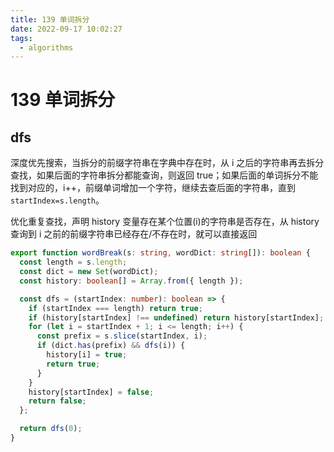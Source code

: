 ```yaml
---
title: 139 单词拆分
date: 2022-09-17 10:02:27
tags:
  - algorithms
---
```


# 139 单词拆分

## dfs

深度优先搜索，当拆分的前缀字符串在字典中存在时，从 i 之后的字符串再去拆分查找，如果后面的字符串拆分都能查询，则返回 true；如果后面的单词拆分不能找到对应的，i++，前缀单词增加一个字符，继续去查后面的字符串，直到`startIndex=s.length`。

优化重复查找，声明 history 变量存在某个位置(i)的字符串是否存在，从 history 查询到 i 之前的前缀字符串已经存在/不存在时，就可以直接返回

```ts
export function wordBreak(s: string, wordDict: string[]): boolean {
  const length = s.length;
  const dict = new Set(wordDict);
  const history: boolean[] = Array.from({ length });

  const dfs = (startIndex: number): boolean => {
    if (startIndex === length) return true;
    if (history[startIndex] !== undefined) return history[startIndex];
    for (let i = startIndex + 1; i <= length; i++) {
      const prefix = s.slice(startIndex, i);
      if (dict.has(prefix) && dfs(i)) {
        history[i] = true;
        return true;
      }
    }
    history[startIndex] = false;
    return false;
  };

  return dfs(0);
}
```
